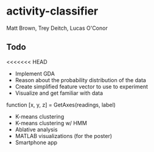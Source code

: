 activity-classifier
===================

Matt Brown, Trey Deitch, Lucas O'Conor

Todo
----

<<<<<<< HEAD
- Implement GDA
- Reason about the probability distribution of the data
- Create simplified feature vector to use to experiment
- Visualize and get familiar with data

function [x, y, z] = GetAxes(readings, label)
- K-means clustering
- K-means clustering w/ HMM
- Ablative analysis
- MATLAB visualizations (for the poster)
- Smartphone app
